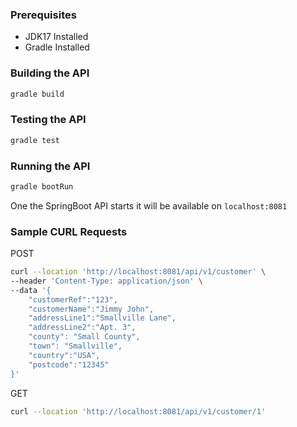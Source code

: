 ### Prerequisites
* JDK17 Installed
* Gradle Installed

### Building the API
```bash
gradle build
```

### Testing the API
```bash
gradle test
```

### Running the API
```bash
gradle bootRun
```

One the SpringBoot API starts it will be available on `localhost:8081`

### Sample CURL Requests
POST
```bash
curl --location 'http://localhost:8081/api/v1/customer' \
--header 'Content-Type: application/json' \
--data '{
    "customerRef":"123",
    "customerName":"Jimmy John",
    "addressLine1":"Smallville Lane",
    "addressLine2":"Apt. 3",
    "county": "Small County",
    "town": "Smallville",
    "country":"USA",
    "postcode":"12345"
}'
```

GET
```bash
curl --location 'http://localhost:8081/api/v1/customer/1'
```